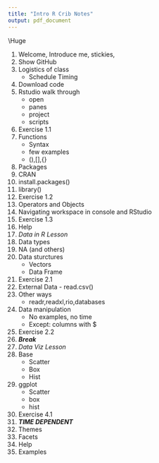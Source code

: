 ```yaml
---
title: "Intro R Crib Notes"
output: pdf_document
---
```

\Huge

1. Welcome, Introduce me, stickies, 
2. Show GitHub
3. Logistics of class
    - Schedule Timing
4. Download code
5. Rstudio walk through
    - open
    - panes
    - project
    - scripts
6. Exercise 1.1
7. Functions
    - Syntax
    - few examples
    - (),[],{}
8. Packages
9. CRAN
10. install.packages()
11. library()
12. Exercise 1.2
13. Operators and Objects
14. Navigating workspace in console and RStudio
15. Exercise 1.3
16. Help
17. *Data in R Lesson*
18. Data types
19. NA (and others)
20. Data sturctures
    - Vectors
    - Data Frame
21. Exercise 2.1
22. External Data - read.csv()
23. Other ways
    - readr,readxl,rio,databases
24. Data manipulation
    - No examples, no time
    - Except: columns with $
25. Exercise 2.2
26. ***Break***
27. *Data Viz Lesson*
28. Base 
    - Scatter
    - Box
    - Hist
39. ggplot
    - Scatter
    - box
    - hist
30. Exercise 4.1
31. ***TIME DEPENDENT***
32. Themes
33. Facets
34. Help
35. Examples



